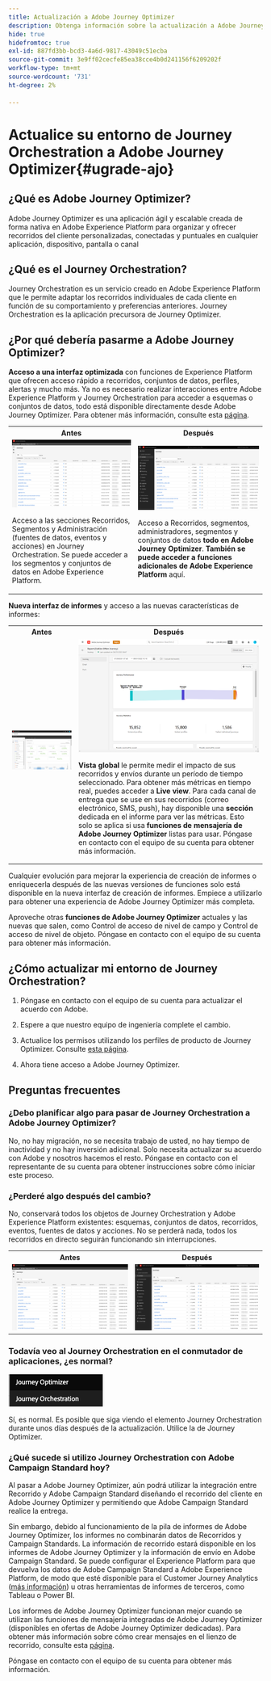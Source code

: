 ```yaml
---
title: Actualización a Adobe Journey Optimizer
description: Obtenga información sobre la actualización a Adobe Journey Optimizer
hide: true
hidefromtoc: true
exl-id: 887fd3bb-bcd3-4a6d-9817-43049c51ecba
source-git-commit: 3e9ff02cecfe85ea38cce4b0d241156f6209202f
workflow-type: tm+mt
source-wordcount: '731'
ht-degree: 2%

---
```


# Actualice su entorno de Journey Orchestration a Adobe Journey Optimizer{#ugrade-ajo}

## ¿Qué es Adobe Journey Optimizer?

Adobe Journey Optimizer es una aplicación ágil y escalable creada de forma nativa en Adobe Experience Platform para organizar y ofrecer recorridos del cliente personalizadas, conectadas y puntuales en cualquier aplicación, dispositivo, pantalla o canal&#x200B;

## ¿Qué es el Journey Orchestration?

Journey Orchestration es un servicio creado en Adobe Experience Platform que le permite adaptar los recorridos individuales de cada cliente en función de su comportamiento y preferencias anteriores. Journey Orchestration es la aplicación precursora de Journey Optimizer.

## ¿Por qué debería pasarme a Adobe Journey Optimizer?

**Acceso a una interfaz optimizada** con funciones de Experience Platform que ofrecen acceso rápido a recorridos, conjuntos de datos, perfiles, alertas y mucho más. Ya no es necesario realizar interacciones entre Adobe Experience Platform y Journey Orchestration para acceder a esquemas o conjuntos de datos, todo está disponible directamente desde Adobe Journey Optimizer. Para obtener más información, consulte esta [página](https://experienceleague.adobe.com/docs/journey-optimizer/using/get-started/user-interface.html).

<table>
<tr>
<th>Antes</th>
<th>Después</th>
</tr>
<tr>
<td><img src="../assets/migration-ajo-1.png"><p>Acceso a las secciones Recorridos, Segmentos y Administración (fuentes de datos, eventos y acciones) en Journey Orchestration. Se puede acceder a los segmentos y conjuntos de datos en Adobe Experience Platform. </p></td>
<td><img src="../assets/migration-ajo-2.png"><p>Acceso a Recorridos, segmentos, administradores, segmentos y conjuntos de datos <strong>todo en Adobe Journey Optimizer</strong>. <strong>También se puede acceder a funciones adicionales de Adobe Experience Platform</strong> aquí.</p></td>
</tr>
</table>

**Nueva interfaz de informes** y acceso a las nuevas características de informes:

<table>
<tr>
<th>Antes</th>
<th>Después</th>
</tr>
<tr>
<td><img src="../assets/migration-ajo-5.png"></td>
<td><img src="../assets/migration-ajo-6.png"><p><strong>Vista global</strong> le permite medir el impacto de sus recorridos y envíos durante un período de tiempo seleccionado. Para obtener más métricas en tiempo real, puedes acceder a <strong>Live view</strong>. Para cada canal de entrega que se use en sus recorridos (correo electrónico, SMS, push), hay disponible una <strong>sección</strong> dedicada en el informe para ver las métricas. Esto solo se aplica si usa <strong>funciones de mensajería de Adobe Journey Optimizer</strong> listas para usar. Póngase en contacto con el equipo de su cuenta para obtener más información.</p></td>
</tr>
</table>

Cualquier evolución para mejorar la experiencia de creación de informes o enriquecerla después de las nuevas versiones de funciones solo está disponible en la nueva interfaz de creación de informes. Empiece a utilizarlo para obtener una experiencia de Adobe Journey Optimizer más completa.

Aproveche otras **funciones de Adobe Journey Optimizer** actuales y las nuevas que salen, como Control de acceso de nivel de campo y Control de acceso de nivel de objeto. Póngase en contacto con el equipo de su cuenta para obtener más información.

## ¿Cómo actualizar mi entorno de Journey Orchestration?

1. Póngase en contacto con el equipo de su cuenta para actualizar el acuerdo con Adobe.

1. Espere a que nuestro equipo de ingeniería complete el cambio.

1. Actualice los permisos utilizando los perfiles de producto de Journey Optimizer. Consulte [esta página](https://experienceleague.adobe.com/docs/journey-optimizer/using/administration/ootb-product-profiles.html?lang=es).

1. Ahora tiene acceso a Adobe Journey Optimizer.

## Preguntas frecuentes

### ¿Debo planificar algo para pasar de Journey Orchestration a Adobe Journey Optimizer?

No, no hay migración, no se necesita trabajo de usted, no hay tiempo de inactividad y no hay inversión adicional. Solo necesita actualizar su acuerdo con Adobe y nosotros hacemos el resto. Póngase en contacto con el representante de su cuenta para obtener instrucciones sobre cómo iniciar este proceso.

### ¿Perderé algo después del cambio?

No, conservará todos los objetos de Journey Orchestration y Adobe Experience Platform existentes: esquemas, conjuntos de datos, recorridos, eventos, fuentes de datos y acciones. No se perderá nada, todos los recorridos en directo seguirán funcionando sin interrupciones.

<table>
<tr>
<th>Antes</th>
<th>Después</th>
</tr>
<tr>
<td><img src="../assets/migration-ajo-7.png"></td>
<td><img src="../assets/migration-ajo-8.png"></td>
</tr>
</table>

### Todavía veo al Journey Orchestration en el conmutador de aplicaciones, ¿es normal?

![](../assets/migration-ajo-9.png)

Sí, es normal. Es posible que siga viendo el elemento Journey Orchestration durante unos días después de la actualización. Utilice la de Journey Optimizer.

### ¿Qué sucede si utilizo Journey Orchestration con Adobe Campaign Standard hoy?

Al pasar a Adobe Journey Optimizer, aún podrá utilizar la integración entre Recorrido y Adobe Campaign Standard diseñando el recorrido del cliente en Adobe Journey Optimizer y permitiendo que Adobe Campaign Standard realice la entrega.

Sin embargo, debido al funcionamiento de la pila de informes de Adobe Journey Optimizer, los informes no combinarán datos de Recorridos y Campaign Standards. La información de recorrido estará disponible en los informes de Adobe Journey Optimizer y la información de envío en Adobe Campaign Standard. Se puede configurar el Experience Platform para que devuelva los datos de Adobe Campaign Standard a Adobe Experience Platform, de modo que esté disponible para el Customer Journey Analytics ([más información](https://business.adobe.com/products/experience-platform/customer-journey-analytics.html)) u otras herramientas de informes de terceros, como Tableau o Power BI.

Los informes de Adobe Journey Optimizer funcionan mejor cuando se utilizan las funciones de mensajería integradas de Adobe Journey Optimizer (disponibles en ofertas de Adobe Journey Optimizer dedicadas). Para obtener más información sobre cómo crear mensajes en el lienzo de recorrido, consulte esta [página](https://experienceleague.adobe.com/docs/journey-optimizer/using/messages/messages-in-journeys.html).

Póngase en contacto con el equipo de su cuenta para obtener más información.
